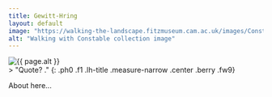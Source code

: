 ```yaml
---
title: Gewitt-Hring
layout: default
image: "https://walking-the-landscape.fitzmuseum.cam.ac.uk/images/Constable-Collection.jpg"
alt: "Walking with Constable collection image"
---
```

<section class="mw5 mw7-ns center bg-light-gray pa3 ph5-ns">
<img src="{{ page.image }}" alt="{{ page.alt }}" class="w-100" />
</section>
> "Quote? ."
{: .ph0 .f1 .lh-title .measure-narrow .center .berry .fw9}

About here...
